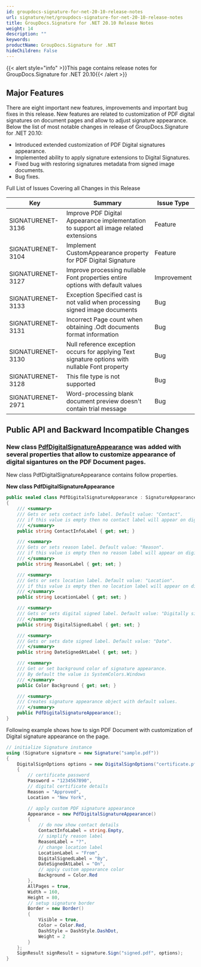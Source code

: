 ```yaml
---
id: groupdocs-signature-for-net-20-10-release-notes
url: signature/net/groupdocs-signature-for-net-20-10-release-notes
title: GroupDocs.Signature for .NET 20.10 Release Notes
weight: 14
description: ""
keywords: 
productName: GroupDocs.Signature for .NET
hideChildren: False
---
```

{{< alert style="info" >}}This page contains release notes for GroupDocs.Signature for .NET 20.10{{< /alert >}}

## Major Features

There are eight important new features, improvements and important bug fixes in this release. New features are related to customization of PDF digital signatures on document pages and allow to adjust signature appearance. Below the list of most notable changes in release of GroupDocs.Signature for .NET 20.10:

* Introduced extended customization of PDF Digital signatures appearance.
* Implemented ability to apply signature extensions to Digital Signatures.
* Fixed bug with restoring signatures metadata from signed image documents.
* Bug fixes.

Full List of Issues Covering all Changes in this Release

| Key | Summary | Issue Type |
| --- | --- | --- |
| SIGNATURENET-3136 | Improve PDF Digital Appearance implementation to support all image related extensions | Feature |
| SIGNATURENET-3104 | Implement CustomAppearance property for PDF Digital Signature | Feature |
| SIGNATURENET-3127 | Improve processing nullable Font properties entire options with default values | Improvement |
| SIGNATURENET-3133 | Exception Specified cast is not valid when processing signed image documents | Bug |
| SIGNATURENET-3131 | Incorrect Page count when obtaining .Odt documents format information | Bug |
| SIGNATURENET-3130 | Null reference exception occurs for applying Text signature options with nullable Font property | Bug |
| SIGNATURENET-3128 | This file type is not supported | Bug |
| SIGNATURENET-2971 | Word-processing blank document preview doesn't contain trial message | Bug |

## Public API and Backward Incompatible Changes

### New class [PdfDigitalSignatureAppearance](https://reference.groupdocs.com/signature/net/groupdocs.signature.options.appearances/pdfdigitalsignatureappearance) was added with several properties that allow to customize appearance of digital sigantures on the PDF Document pages. 

New class PdfDigitalSignatureAppearance contains follow properties.

**New class PdfDigitalSignatureAppearance**

```csharp
public sealed class PdfDigitalSignatureAppearance : SignatureAppearance
{
    /// <summary>
    /// Gets or sets contact info label. Default value: "Contact".
    /// if this value is empty then no contact label will appear on digital signature area.
    /// </summary>
    public string ContactInfoLabel { get; set; }

    /// <summary>
    /// Gets or sets reason label. Default value: "Reason".
    /// if this value is empty then no reason label will appear on digital signature area.
    /// </summary>
    public string ReasonLabel { get; set; }

    /// <summary>
    /// Gets or sets location label. Default value: "Location".
    /// if this value is empty then no location label will appear on digital signature area.
    /// </summary>
    public string LocationLabel { get; set; }

    /// <summary>
    /// Gets or sets digital signed label. Default value: "Digitally signed by".
    /// </summary>
    public string DigitalSignedLabel { get; set; }

    /// <summary>
    /// Gets or sets date signed label. Default value: "Date".
    /// </summary>
    public string DateSignedAtLabel { get; set; }

    /// <summary>
    /// Get or set background color of signature appearance.
    /// By default the value is SystemColors.Windows
    /// </summary>
    public Color Background { get; set; }

    /// <summary>
    /// Creates signature appearance object with default values.
    /// </summary>
    public PdfDigitalSignatureAppearance();
}
```

Following example shows how to sign PDF Document with customization of Digital signature appearance on the page.

```csharp
// initialize Signature instance
using (Signature signature = new Signature("sample.pdf"))
{
    DigitalSignOptions options = new DigitalSignOptions("certificate.pfx")
    {
        // certificate password
        Password = "1234567890",
        // digital certificate details
        Reason = "Approved",
        Location = "New York",

        // apply custom PDF signature appearance
        Appearance = new PdfDigitalSignatureAppearance()
        {
            // do now show contact details
            ContactInfoLabel = string.Empty,
            // simplify reason label
            ReasonLabel = "?",
            // change location label
            LocationLabel = "From",
            DigitalSignedLabel = "By",
            DateSignedAtLabel = "On",
            // apply custom appearance color
            Background = Color.Red
        },
        AllPages = true,
        Width = 160,
        Height = 80,
        // setup signature border
        Border = new Border()
        {
            Visible = true,
            Color = Color.Red,
            DashStyle = DashStyle.DashDot,
            Weight = 2
        }
    };
    SignResult signResult = signature.Sign("signed.pdf", options);
}
```
